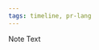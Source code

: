 ```yaml
---
tags: timeline, pr-lang
--- 
```


<span 
	  class='ob-timelines-interpretation' 
	  data-date='1958-04-31' 
	  data-event_title='Fortran' 
	  data-class='pr-lang' 
	  data-interpretation_number='4'
	  data-title='Практика'
	  > 
</span>

Note Text
